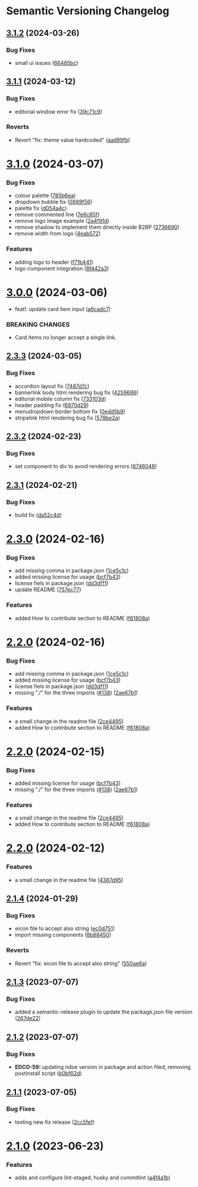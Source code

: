 # Semantic Versioning Changelog

## [3.1.2](https://github.com/pagopa/pagopa-editorial-components/compare/v3.1.1...v3.1.2) (2024-03-26)


### Bug Fixes

* small ui issues ([66485bc](https://github.com/pagopa/pagopa-editorial-components/commit/66485bc02db24581c05ac080543bc9840683e00f))

## [3.1.1](https://github.com/pagopa/pagopa-editorial-components/compare/v3.1.0...v3.1.1) (2024-03-12)


### Bug Fixes

* editorial window error fix ([39c71c9](https://github.com/pagopa/pagopa-editorial-components/commit/39c71c90077f190770c56eeb2996d2a5e15830f3))


### Reverts

* Revert "fix: theme value hardcoded" ([aad99fb](https://github.com/pagopa/pagopa-editorial-components/commit/aad99fbcf9862ae801ff36a6eda4fb53fac1ab02))

# [3.1.0](https://github.com/pagopa/pagopa-editorial-components/compare/v3.0.0...v3.1.0) (2024-03-07)


### Bug Fixes

* colour palette ([785b6ea](https://github.com/pagopa/pagopa-editorial-components/commit/785b6ea5efee4e1cfa9db5f368e45e7846d617f9))
* dropdown bubble fix ([0889f56](https://github.com/pagopa/pagopa-editorial-components/commit/0889f567416024250e0e33c8735d4044085847db))
* palette fix ([d054a4c](https://github.com/pagopa/pagopa-editorial-components/commit/d054a4c2d804403ed1ce007194c4d4b0270b194d))
* remove commented line ([7e6c85f](https://github.com/pagopa/pagopa-editorial-components/commit/7e6c85ffe6e311e60ba85c180767bce7a554cdc4))
* remove logo image example ([2a4f91d](https://github.com/pagopa/pagopa-editorial-components/commit/2a4f91d69945520995add0a6f83e4b7fc25ca7fe))
* remove shadow to implement them directly inside B2BP ([2736690](https://github.com/pagopa/pagopa-editorial-components/commit/2736690e252b3428d76ea19dc5e6ab37422d0e32))
* remove width from logo ([4eab572](https://github.com/pagopa/pagopa-editorial-components/commit/4eab5726f1afd70b5236f43c0a0b6d1f2b10a2a2))


### Features

* adding logo to header ([f71b441](https://github.com/pagopa/pagopa-editorial-components/commit/f71b441fd09452f162c5e2fa3e5353ac7a7cbe42))
* logo component integration ([8f442a3](https://github.com/pagopa/pagopa-editorial-components/commit/8f442a36d45ee80f03fcb5eead194155019a68c7))

# [3.0.0](https://github.com/pagopa/pagopa-editorial-components/compare/v2.3.3...v3.0.0) (2024-03-06)


* feat!: update card item input ([a6cadc7](https://github.com/pagopa/pagopa-editorial-components/commit/a6cadc7b871fa9e1dbdd82bbd5c36b0e2854ce64))


### BREAKING CHANGES

* Card items no longer accept a single link.

## [2.3.3](https://github.com/pagopa/pagopa-editorial-components/compare/v2.3.2...v2.3.3) (2024-03-05)


### Bug Fixes

* accordion layout fix ([7487d7c](https://github.com/pagopa/pagopa-editorial-components/commit/7487d7c4e9910a6053a56b7203384c02d8e31cb6))
* bannerlink body html rendering bug fix ([4259686](https://github.com/pagopa/pagopa-editorial-components/commit/42596861e91a225701652e399c861604d649540b))
* editorial mobile column fix ([733103d](https://github.com/pagopa/pagopa-editorial-components/commit/733103df0dbd442557294fd2ec3e8d8d3cedbbdd))
* header padding fix ([6970d29](https://github.com/pagopa/pagopa-editorial-components/commit/6970d292e9855f9ad9fa70c1a427f326320254fa))
* menudropdown border bottom fix ([0edd5b9](https://github.com/pagopa/pagopa-editorial-components/commit/0edd5b99b608492e4349024fcd282c2e470f78bf))
* stripelink html rendering bug fix ([578be2a](https://github.com/pagopa/pagopa-editorial-components/commit/578be2ac591fbd8bb554059ab2a2a0318524ba58))

## [2.3.2](https://github.com/pagopa/pagopa-editorial-components/compare/v2.3.1...v2.3.2) (2024-02-23)


### Bug Fixes

* set component to div to avoid rendering errors ([6746048](https://github.com/pagopa/pagopa-editorial-components/commit/67460487ea282e3b885e10f5013ab4f6e97f11a1))

## [2.3.1](https://github.com/pagopa/pagopa-editorial-components/compare/v2.3.0...v2.3.1) (2024-02-21)


### Bug Fixes

* build fix ([da52c4d](https://github.com/pagopa/pagopa-editorial-components/commit/da52c4dd82c515fed1128decd2fa2d91641037ea))

# [2.3.0](https://github.com/pagopa/pagopa-editorial-components/compare/v2.2.0...v2.3.0) (2024-02-16)


### Bug Fixes

* add missing comma in package.json ([1ce5c1c](https://github.com/pagopa/pagopa-editorial-components/commit/1ce5c1c37990b248ae22ba1ab49326021da45b1d))
* added missing license for usage ([bcf7b43](https://github.com/pagopa/pagopa-editorial-components/commit/bcf7b43422c4733003d6f1f3159bd08cc658e6eb))
* license fiels in package.json ([dd3df11](https://github.com/pagopa/pagopa-editorial-components/commit/dd3df117b853b894467cd30e6c5e7e04a73e8cb8))
* update README ([757ec77](https://github.com/pagopa/pagopa-editorial-components/commit/757ec773d052fc22d76126b4f0d2d3cf6544b28c))


### Features

* added How to contribute section to README ([f61808a](https://github.com/pagopa/pagopa-editorial-components/commit/f61808a37d3332bc3b53a924ab3480f481d3130e))

# [2.2.0](https://github.com/pagopa/pagopa-editorial-components/compare/v2.1.4...v2.2.0) (2024-02-16)


### Bug Fixes

* add missing comma in package.json ([1ce5c1c](https://github.com/pagopa/pagopa-editorial-components/commit/1ce5c1c37990b248ae22ba1ab49326021da45b1d))
* added missing license for usage ([bcf7b43](https://github.com/pagopa/pagopa-editorial-components/commit/bcf7b43422c4733003d6f1f3159bd08cc658e6eb))
* license fiels in package.json ([dd3df11](https://github.com/pagopa/pagopa-editorial-components/commit/dd3df117b853b894467cd30e6c5e7e04a73e8cb8))
* missing "./" for the three imports ([#138](https://github.com/pagopa/pagopa-editorial-components/issues/138)) ([2ae67b1](https://github.com/pagopa/pagopa-editorial-components/commit/2ae67b153426bdce186021e0016a78cd2e09d4d8))


### Features

* a small change in the readme file ([2ce4495](https://github.com/pagopa/pagopa-editorial-components/commit/2ce44954f03433a5aa721fbd00cbca69bc2fc276))
* added How to contribute section to README ([f61808a](https://github.com/pagopa/pagopa-editorial-components/commit/f61808a37d3332bc3b53a924ab3480f481d3130e))

# [2.2.0](https://github.com/pagopa/pagopa-editorial-components/compare/v2.1.4...v2.2.0) (2024-02-15)


### Bug Fixes

* added missing license for usage ([bcf7b43](https://github.com/pagopa/pagopa-editorial-components/commit/bcf7b43422c4733003d6f1f3159bd08cc658e6eb))
* missing "./" for the three imports ([#138](https://github.com/pagopa/pagopa-editorial-components/issues/138)) ([2ae67b1](https://github.com/pagopa/pagopa-editorial-components/commit/2ae67b153426bdce186021e0016a78cd2e09d4d8))


### Features

* a small change in the readme file ([2ce4495](https://github.com/pagopa/pagopa-editorial-components/commit/2ce44954f03433a5aa721fbd00cbca69bc2fc276))
* added How to contribute section to README ([f61808a](https://github.com/pagopa/pagopa-editorial-components/commit/f61808a37d3332bc3b53a924ab3480f481d3130e))

# [2.2.0](https://github.com/pagopa/pagopa-editorial-components/compare/v2.1.4...v2.2.0) (2024-02-12)


### Features

* a small change in the readme file ([4387d95](https://github.com/pagopa/pagopa-editorial-components/commit/4387d95c9d57d4406bdc835a82f147fcb94f1495))

## [2.1.4](https://github.com/pagopa/pagopa-editorial-components/compare/v2.1.3...v2.1.4) (2024-01-29)


### Bug Fixes

* eicon file to accept also string ([ec0d751](https://github.com/pagopa/pagopa-editorial-components/commit/ec0d751c6081cb51838ec850446fc951166a07b3))
* import missing components ([8b88450](https://github.com/pagopa/pagopa-editorial-components/commit/8b88450f3c3d4ab7ffd61d4748a11e721c3f5aee))


### Reverts

* Revert "fix: eicon file to accept also string" ([550ae6a](https://github.com/pagopa/pagopa-editorial-components/commit/550ae6ac0c781449c95155581b0b8bb8dd16fc64))

## [2.1.3](https://github.com/pagopa/pagopa-editorial-components/compare/v2.1.2...v2.1.3) (2023-07-07)


### Bug Fixes

* added a semantic-release plugin to update the package.json file version ([267de22](https://github.com/pagopa/pagopa-editorial-components/commit/267de229bacc04fb43dc7268276b91c66f0a4a5d))

## [2.1.2](https://github.com/pagopa/pagopa-editorial-components/compare/v2.1.1...v2.1.2) (2023-07-07)


### Bug Fixes

* **EDCO-59:** updating ndoe version in package and action filed, removing postinstall script ([b0bf62d](https://github.com/pagopa/pagopa-editorial-components/commit/b0bf62d3ff1ab9f754b3da45daad8c7abac89aa8))

## [2.1.1](https://github.com/pagopa/pagopa-editorial-components/compare/v2.1.0...v2.1.1) (2023-07-05)


### Bug Fixes

* testing new fix release ([2cc5fef](https://github.com/pagopa/pagopa-editorial-components/commit/2cc5fefea947acd9aa03a27de48c531e4d7904c2))

# [2.1.0](https://github.com/pagopa/pagopa-editorial-components/compare/v2.0.0...v2.1.0) (2023-06-23)


### Features

* adds and configure lint-staged, husky and commitlint ([a4f4a1b](https://github.com/pagopa/pagopa-editorial-components/commit/a4f4a1b8af1694868dcb66588300238b05650841))
